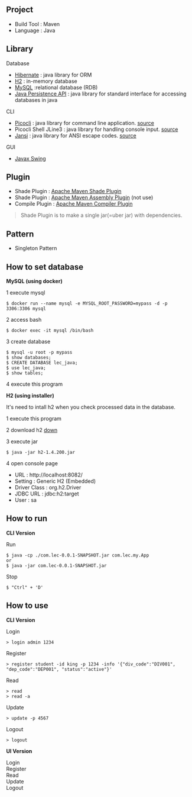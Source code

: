 ## Project
- Build Tool : Maven
- Language : Java

## Library
Database
- [Hibernate](https://hibernate.org/) : java library for ORM
- [H2](https://www.h2database.com/) : in-memory database
- [MySQL](https://www.h2database.com/) :relational database (RDB)
- [Java Persistence API](https://www.oracle.com/java/technologies/persistence-jsp.html) : java library for standard interface for accessing databases in java

CLI
- [Picocli](https://picocli.info/) : java library for command line application. [source](https://github.com/remkop/picocli)
- Picocli Shell JLine3 : java library for handling console input. [source](https://github.com/remkop/picocli/tree/master/picocli-shell-jline3)
- [Jansi](https://fusesource.github.io/jansi/) : java library for ANSI escape codes. [source](https://github.com/fusesource/jansi)

GUI
- [Javax Swing](https://docs.oracle.com/javase/8/docs/technotes/guides/swing/index.html)

## Plugin
- Shade Plugin : [Apache Maven Shade Plugin](https://maven.apache.org/plugins/maven-shade-plugin/)
- Shade Plugin : [Apache Maven Assembly Plugin](http://maven.apache.org/plugins/maven-assembly-plugin/) (not use)
- Compile Plugin : [Apache Maven Compiler Plugin](https://maven.apache.org/plugins/maven-compiler-plugin/)

> Shade Plugin is to make a single jar(=uber jar) with dependencies.

## Pattern
- Singleton Pattern

## How to set database

**MySQL (using docker)**

1 execute mysql

```
$ docker run --name mysql -e MYSQL_ROOT_PASSWORD=mypass -d -p 3306:3306 mysql
```

2 access bash

```
$ docker exec -it mysql /bin/bash
```

3 create database

```
$ mysql -u root -p mypass
$ show databases;
$ CREATE DATABASE lec_java;
$ use lec_java;
$ show tables;
```

4 execute this program

**H2 (using installer)**

It's need to intall h2 when you check processed data in the database.

1 execute this program

2 download h2 [down](https://www.h2database.com/html/main.html)


3 execute jar

```
$ java -jar h2-1.4.200.jar
```

4 open console page
- URL : http://localhost:8082/
- Setting : Generic H2 (Embedded)
- Driver Class : org.h2.Driver
- JDBC URL : jdbc:h2:target
- User : sa

## How to run

**CLI Version**

Run

```
$ java -cp ./com.lec-0.0.1-SNAPSHOT.jar com.lec.my.App
or
$ java -jar com.lec-0.0.1-SNAPSHOT.jar
```

Stop 

```
$ "Ctrl" + 'D'
```

## How to use

**CLI Version**

Login

```
> login admin 1234
```

Register

```
> register student -id king -p 1234 -info '{"div_code":"DIV001", "dep_code":"DEP001", "status":"active"}'
```

Read

```
> read
> read -a
```

Update

```
> update -p 4567
```

Logout

```
> logout
```

**UI Version**

Login  
Register  
Read  
Update  
Logout  